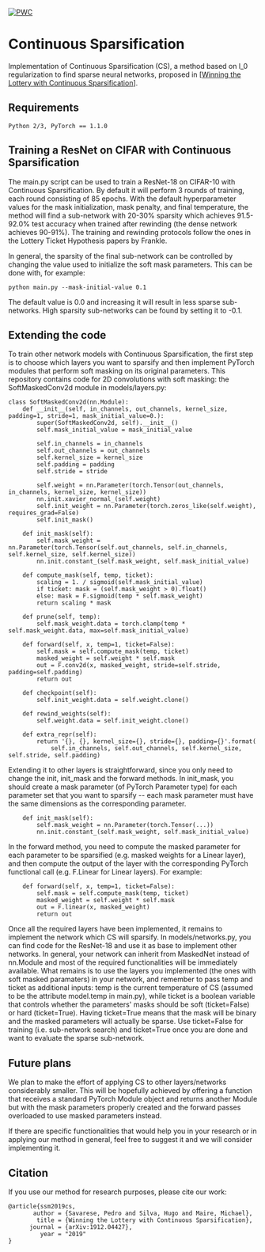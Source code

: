 [![PWC](https://img.shields.io/endpoint.svg?url=https://paperswithcode.com/badge/winning-the-lottery-with-continuous-1/network-pruning-on-imagenet-resnet-50-90)](https://paperswithcode.com/sota/network-pruning-on-imagenet-resnet-50-90?p=winning-the-lottery-with-continuous-1)

# Continuous Sparsification

Implementation of Continuous Sparsification (CS), a method based on l_0 regularization to find sparse neural networks, proposed in [[Winning the Lottery with Continuous Sparsification](https://arxiv.org/abs/1912.04427)].

## Requirements
```
Python 2/3, PyTorch == 1.1.0
```
## Training a ResNet on CIFAR with Continuous Sparsification

The main.py script can be used to train a ResNet-18 on CIFAR-10 with Continuous Sparsification. By default it will perform 3 rounds of training, each round consisting of 85 epochs. With the default hyperparameter values for the mask initialization, mask penalty, and final temperature, the method will find a sub-network with 20-30% sparsity which achieves 91.5-92.0% test accuracy when trained after rewinding (the dense network achieves 90-91%). The training and rewinding protocols follow the ones in the Lottery Ticket Hypothesis papers by Frankle.

In general, the sparsity of the final sub-network can be controlled by changing the value used to initialize the soft mask parameters. This can be done with, for example:

```
python main.py --mask-initial-value 0.1
```

The default value is 0.0 and increasing it will result in less sparse sub-networks. High sparsity sub-networks can be found by setting it to -0.1.

## Extending the code

To train other network models with Continuous Sparsification, the first step is to choose which layers you want to sparsify and then implement PyTorch modules that perform soft masking on its original parameters. This repository contains code for 2D convolutions with soft masking: the SoftMaskedConv2d module in models/layers.py:

```
class SoftMaskedConv2d(nn.Module):
    def __init__(self, in_channels, out_channels, kernel_size, padding=1, stride=1, mask_initial_value=0.):
        super(SoftMaskedConv2d, self).__init__()
        self.mask_initial_value = mask_initial_value
        
        self.in_channels = in_channels
        self.out_channels = out_channels    
        self.kernel_size = kernel_size
        self.padding = padding
        self.stride = stride
        
        self.weight = nn.Parameter(torch.Tensor(out_channels, in_channels, kernel_size, kernel_size))
        nn.init.xavier_normal_(self.weight)
        self.init_weight = nn.Parameter(torch.zeros_like(self.weight), requires_grad=False)
        self.init_mask()
        
    def init_mask(self):
        self.mask_weight = nn.Parameter(torch.Tensor(self.out_channels, self.in_channels, self.kernel_size, self.kernel_size))
        nn.init.constant_(self.mask_weight, self.mask_initial_value)

    def compute_mask(self, temp, ticket):
        scaling = 1. / sigmoid(self.mask_initial_value)
        if ticket: mask = (self.mask_weight > 0).float()
        else: mask = F.sigmoid(temp * self.mask_weight)
        return scaling * mask      
        
    def prune(self, temp):
        self.mask_weight.data = torch.clamp(temp * self.mask_weight.data, max=self.mask_initial_value)   

    def forward(self, x, temp=1, ticket=False):
        self.mask = self.compute_mask(temp, ticket)
        masked_weight = self.weight * self.mask
        out = F.conv2d(x, masked_weight, stride=self.stride, padding=self.padding)        
        return out
        
    def checkpoint(self):
        self.init_weight.data = self.weight.clone()       
        
    def rewind_weights(self):
        self.weight.data = self.init_weight.clone()

    def extra_repr(self):
        return '{}, {}, kernel_size={}, stride={}, padding={}'.format(
            self.in_channels, self.out_channels, self.kernel_size, self.stride, self.padding)
```

Extending it to other layers is straightforward, since you only need to change the init, init_mask and the forward methods. In init_mask, you should create a mask parameter (of PyTorch Parameter type) for each parameter set that you want to sparsify -- each mask parameter must have the same dimensions as the corresponding parameter.

```
    def init_mask(self):
        self.mask_weight = nn.Parameter(torch.Tensor(...))
        nn.init.constant_(self.mask_weight, self.mask_initial_value)
```

In the forward method, you need to compute the masked parameter for each parameter to be sparsified (e.g. masked weights for a Linear layer), and then compute the output of the layer with the corresponding PyTorch functional call (e.g. F.Linear for Linear layers). For example:

```
    def forward(self, x, temp=1, ticket=False):
        self.mask = self.compute_mask(temp, ticket)
        masked_weight = self.weight * self.mask
        out = F.linear(x, masked_weight)        
        return out
```

Once all the required layers have been implemented, it remains to implement the network which CS will sparsify. In models/networks.py, you can find code for the ResNet-18 and use it as base to implement other networks. In general, your network can inherit from MaskedNet instead of nn.Module and most of the required functionalities will be immediately available. What remains is to use the layers you implemented (the ones with soft masked paramaters) in your network, and remember to pass temp and ticket as additional inputs: temp is the current temperature of CS (assumed to be the attribute model.temp in main.py), while ticket is a boolean variable that controls whether the parameters' masks should be soft (ticket=False) or hard (ticket=True). Having ticket=True means that the mask will be binary and the masked parameters will actually be sparse. Use ticket=False for training (i.e. sub-network search) and ticket=True once you are done and want to evaluate the sparse sub-network.

## Future plans

We plan to make the effort of applying CS to other layers/networks considerably smaller. This will be hopefully achieved by offering a function that receives a standard PyTorch Module object and returns another Module but with the mask parameters properly created and the forward passes overloaded to use masked parameters instead.

If there are specific functionalities that would help you in your research or in applying our method in general, feel free to suggest it and we will consider implementing it.

## Citation

If you use our method for research purposes, please cite our work:

```
@article{ssm2019cs,
       author = {Savarese, Pedro and Silva, Hugo and Maire, Michael},
        title = {Winning the Lottery with Continuous Sparsification},
      journal = {arXiv:1912.04427},
         year = "2019"
}
```

